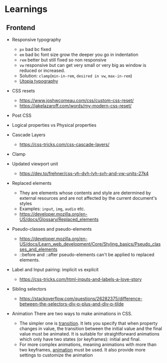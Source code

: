 # Learnings

##  Frontend

- Responsive typography
  - `px` bad bc fixed
  - `em` bad bc font size grow the deeper you go in indentation
  - `rem` better but still fixed so non responsive
  - `vw` responsive but can get very small or very big as window is reduced or increased.
  - Solution: `clamp`(`min-in-rem`, `desired in vw`, `max-in-rem`)
  - [Utopia typography](https://utopia.fyi/)
- CSS resets
  - <https://www.joshwcomeau.com/css/custom-css-reset/>
  - <https://jakelazaroff.com/words/my-modern-css-reset/>
- Post CSS
- Logical properties vs Physical properties
- Cascade Layers
  - <https://css-tricks.com/css-cascade-layers/>
- Clamp
- Updated viewport unit
  - <https://dev.to/frehner/css-vh-dvh-lvh-svh-and-vw-units-27k4>
- Replaced elements
  - They are elements whose contents and style are determined by external resources and are not affected by the current document's styles
  - Examples: `input`, `img`, `audio` etc.
  - <https://developer.mozilla.org/en-US/docs/Glossary/Replaced_elements>
- Pseudo-classes and pseudo-elements

  - <https://developer.mozilla.org/en-US/docs/Learn_web_development/Core/Styling_basics/Pseudo_classes_and_elements>
  - ::before and ::after pseudo-elements can't be applied to replaced elements.

- Label and Input pairing: implicit vs explicit
  - <https://css-tricks.com/html-inputs-and-labels-a-love-story>
- Sibling selectors
  - <https://stackoverflow.com/questions/26282375/difference-between-the-selectors-div-p-plus-and-div-p-tilde>
- Animation
  There are two ways to make animations in CSS.
  - The simpler one is [transition](https://developer.mozilla.org/en-US/docs/Web/CSS/transition). It lets you specify that when property changes in value, the transition between the initial value and the final value must be animated. It is suitable for straightforward animations which only have two states (or keyframes): initial and final.
  - For more complex animations, meaning animations with more than two keyframes, [animation](https://developer.mozilla.org/en-US/docs/Web/CSS/animation) must be used. It also provide more settings to customize the animation
